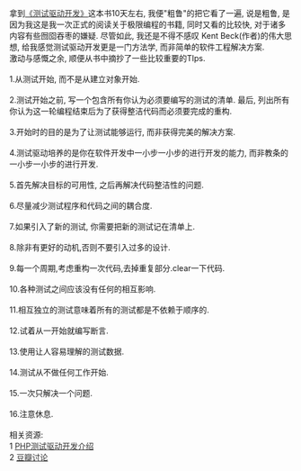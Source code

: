 <!--
author: admin
date: 2009-05-19
title: 驱动测试开发的几条TIPs
tags: ttd,驱动测试开发
category: 架构
status: publish
summary: 拿到《测试驱动开发》这本书10天左右, 我便&quot;粗鲁&quot;的把它看了一遍, 说是粗鲁, 是因为我这是我一次正式的阅读关于极限编程的书籍, 同时又看的比较快, 对于诸多内容有些囫囵吞枣的嫌疑. 尽管如此, 我还是不得不感叹 Kent Beck(作者)的伟大思想, 给我
-->

<p>拿到<a href="http://www.dearbook.com/book/21054" target="_blank"><font color="#333333">《测试驱动开发》</font></a>这本书10天左右, 我便&quot;粗鲁&quot;的把它看了一遍, 说是粗鲁, 是因为我这是我一次正式的阅读关于极限编程的书籍, 同时又看的比较快, 对于诸多内容有些囫囵吞枣的嫌疑. 尽管如此, 我还是不得不感叹 Kent Beck(作者)的伟大思想, 给我感觉测试驱动开发更是一门方法学, 而非简单的软件工程解决方案. <br />
激动与感慨之余, 顺便从书中摘抄了一些比较重要的TIps.<br />
<br />
1.从测试开始, 而不是从建立对象开始.<br />
<br />
2.测试开始之前, 写一个包含所有你认为必须要编写的测试的清单. 最后, 列出所有你认为这一轮编程结束后为了获得整洁代码而必须要完成的重构.<br />
<br />
3.开始时的目的是为了让测试能够运行, 而非获得完美的解决方案.<br />
<br />
4.测试驱动培养的是你在软件开发中一小步一小步的进行开发的能力, 而非教条的一小步一小步的进行开发.<br />
<br />
5.首先解决目标的可用性, 之后再解决代码整洁性的问题.<br />
<br />
6.尽量减少测试程序和代码之间的耦合度.<br />
<br />
7.如果引入了新的测试, 你需要把新的测试记在清单上.<br />
<br />
8.除非有更好的动机,否则不要引入过多的设计.<br />
<br />
9.每一个周期,考虑重构一次代码,去掉重复部分.clear一下代码.<br />
<br />
10.各种测试之间应该没有任何的相互影响.<br />
<br />
11.相互独立的测试意味着所有的测试都是不依赖于顺序的.<br />
<br />
12.试着从一开始就编写断言.<br />
<br />
13.使用让人容易理解的测试数据.<br />
<br />
14.测试从不做任何工作开始.<br />
<br />
15.一次只解决一个问题.<br />
<br />
16.注意休息.<br />
<br />
相关资源:&nbsp;&nbsp;<br />
1 <a href="http://www.yeeyan.com/articles/view/2930/1765" target="_blank"><font color="#333333">PHP测试驱动开发介绍</font></a><br />
2 <a href="http://www.douban.com/subject/1230036/" target="_blank"><font color="#333333">豆瓣讨论</font></a></p>
